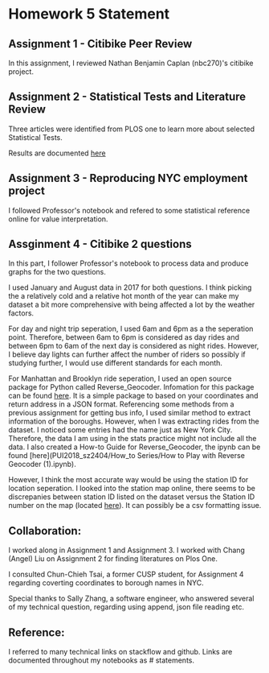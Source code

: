 # Homework 5 Statement
## Assignment 1 - Citibike Peer Review
In this assignment, I reviewed Nathan Benjamin Caplan (nbc270)'s citibike project. 

## Assignment 2 - Statistical Tests and Literature Review
Three articles were identified from PLOS one to learn more about selected Statistical Tests. 

Results are documented [here](../HW5_sz2404/HW5_sz2404_Part_2_README.md)

## Assignment 3 - Reproducing NYC employment project

I followed Professor's notebook and refered to some statistical reference online for value interpretation. 

## Assginment 4 - Citibike 2 questions

In this part, I follower Professor's notebook to process data and produce graphs for the two questions. 

I used January and August data in 2017 for both questions. I think picking the a relatively cold and a relative hot month of the year can make my dataset a bit more comprehensive with being affected a lot by the weather factors. 

For day and night trip seperation, I used 6am and 6pm as a the seperation point. Therefore, between 6am to 6pm is considered as day rides and between 6pm to 6am of the next day is considered as night rides. However, I believe day lights can further affect the number of riders so possibly if studying further, I would use different standards for each month. 

For Manhattan and Brooklyn ride seperation, I used an open source package for Python called Reverse_Geocoder. Infomation for this package can be found [here](https://github.com/thampiman/reverse-geocoder). It is a simple package to based on your coordinates and return address in a JSON format. Referencing some methods from a previous assignment for getting bus info, I used similar method to extract information of the boroughs. However, when I was extracting rides from the dataset. I noticed some entries had the name just as New York City. Therefore, the data I am using in the stats practice might not include all the data. I also created a How-to Guide for Reverse_Geocoder, the ipynb can be found [here](PUI2018_sz2404/How_to Series/How to Play with Reverse Geocoder (1).ipynb). 

However, I think the most accurate way would be using the station ID for location seperation. I looked into the station map online, there seems to be discrepanies between station ID listed on the dataset versus the Station ID number on the map (located [here](https://member.citibikenyc.com/map/)). It can possibly be a csv formatting issue. 

## Collaboration:
I worked along in Assignment 1 and Assignment 3. 
I worked with Chang (Angel) Liu on Assignment 2 for finding literatures on Plos One. 

I consulted Chun-Chieh Tsai, a former CUSP student, for Assignment 4 regarding coverting coordinates to borough names in NYC. 

Special thanks to Sally Zhang, a software engineer, who answered several of my technical question, regarding using append, json file reading etc. 

## Reference:
I referred to many technical links on stackflow and github. Links are documented throughout my notebooks as # statements. 
